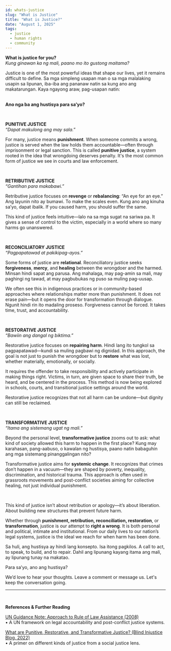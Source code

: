 ```yaml
---
id: whats-justice
slug: "What is Justice"
title: "What is Justice?"
date: "August 1, 2025"
tags:
  - justice
  - human rights
  - community
---
```


**What is justice for you?**  
*Kung ginawan ka ng mali, paano mo ito gustong maitama?*
<br />

Justice is one of the most powerful ideas that shape our lives, yet it remains difficult to define. Sa mga simpleng usapan man o sa mga malalaking usapin sa lipunan, iba-iba ang pananaw natin sa kung ano ang makatarungan. Kaya ngayong araw, pag-usapan natin:  
<br />

**Ano nga ba ang hustisya para sa’yo?**

<br />

**PUNITIVE JUSTICE**  
*“Dapat makulong ang may sala.”*

For many, justice means **punishment**. When someone commits a wrong, justice is served when the law holds them accountable—often through imprisonment or legal sanction. This is called **punitive justice**, a system rooted in the idea that wrongdoing deserves penalty. It's the most common form of justice we see in courts and law enforcement.

<br />
 
**RETRIBUTIVE JUSTICE**  
*“Gantihan para makabawi.”*

Retributive justice focuses on **revenge** or **rebalancing**: “An eye for an eye.” Ang layunin nito ay bumawi. To make the scales even. Kung ano ang kinuha sa’yo, dapat ibalik. If you caused harm, you should suffer the same.  

This kind of justice feels intuitive—lalo na sa mga sugat na sariwa pa. It gives a sense of control to the victim, especially in a world where so many harms go unanswered. 

<br />
 
**RECONCILIATORY JUSTICE**  
*“Pagpapatawad at pakikipag-ayos.”*

Some forms of justice are **relational**. Reconciliatory justice seeks **forgiveness**, **mercy**, and **healing** between the wrongdoer and the harmed. Minsan hindi sapat ang parusa. Ang mahalaga, may pag-amin sa mali, may paghingi ng tawad, at may pagbubukas ng puso sa muling pag-uusap.

We often see this in indigenous practices or in community-based approaches where relationships matter more than punishment. It does not erase pain—but it opens the door for transformation through dialogue. Ngunit hindi rin ito madaling proseso. Forgiveness cannot be forced. It takes time, trust, and accountability.

<br />
 
**RESTORATIVE JUSTICE**  
*“Bawiin ang dangal ng biktima.”*

Restorative justice focuses on **repairing harm**. Hindi lang ito tungkol sa pagpapatawad—kundi sa muling pagbawi ng dignidad. In this approach, the goal is not just to punish the wrongdoer but to **restore** what was lost, whether materially, emotionally, or socially.

It requires the offender to take responsibility and actively participate in making things right. Victims, in turn, are given space to share their truth, be heard, and be centered in the process. This method is now being explored in schools, courts, and transitional justice settings around the world.

Restorative justice recognizes that not all harm can be undone—but dignity can still be reclaimed.

<br />
 
**TRANSFORMATIVE JUSTICE**  
*“Itama ang sistemang ugat ng mali.”*

Beyond the personal level, **transformative justice** zooms out to ask: what kind of society allowed this harm to happen in the first place? Kung may karahasan, pang-aabuso, o kawalan ng hustisya, paano natin babaguhin ang mga sistemang pinanggalingan nito?

Transformative justice aims for **systemic change**. It recognizes that crimes don’t happen in a vacuum—they are shaped by poverty, inequality, discrimination, and historical trauma. This approach is often used in grassroots movements and post-conflict societies aiming for collective healing, not just individual punishment.

<br />
 
This kind of justice isn’t about retribution or apology—it’s about liberation. About building new structures that prevent future harm.
<br />
 

Whether through **punishment, retribution, reconciliation, restoration**, or **transformation**, justice is our attempt to **right a wrong**. It is both personal and political, intimate and institutional. From our daily lives to our nation’s legal systems, justice is the ideal we reach for when harm has been done.

Sa huli, ang hustisya ay hindi lang konsepto. Isa itong pagkilos. A call to act, to speak, to build, and to repair. Dahil ang lipunang kayang itama ang mali, ay lipunang tunay na makatao.
<br />
 
 Para sa’yo, ano ang hustisya?

We’d love to hear your thoughts. Leave a comment or message us. Let's keep the conversation going.
  <br />
 
---
<br />
 

  
**References & Further Reading**
<br />

[UN Guidance Note: Approach to Rule of Law Assistance (2008)](https://peacemaker.un.org/sites/default/files/document/files/2022/07/sgguidancenote-approachrol2008.pdf)  
   • A UN framework on legal accountability and post-conflict justice systems.
<br />
  
[What are Punitive, Restorative, and Transformative Justice? (Blind Injustice Blog, 2022)](https://blindinjusticeblog.com/2022/05/16/what-arepunitive-restorative-and-transformative-justice)  
   • A primer on different kinds of justice from a social justice lens.
<br />
